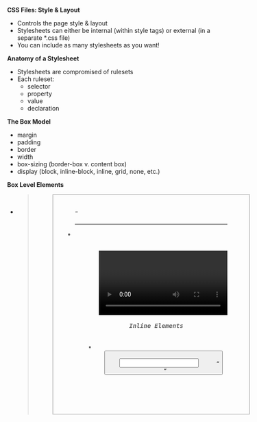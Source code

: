 **CSS Files: Style & Layout**
- Controls the page style & layout
- Stylesheets can either be internal (within style tags) or external (in a separate *.css file)
- You can include as many stylesheets as you want!

**Anatomy of a Stylesheet**
- Stylesheets are compromised of rulesets
- Each ruleset:
  - selector
  - property
  - value
  - declaration

**The Box Model**
- margin
- padding
- border
- width
- box-sizing (border-box v. content box)
- display (block, inline-block, inline, grid, none, etc.)

**Box Level Elements**
- <address> <article> <aside> <blockquote> <canvas> <dd> <div> <dl> <dt> <fieldset> <figcaption> <figure> <footer> <form> <h1>-<h6> <header> <hr> <li> <main> <nav> <noscript> <ol> <p> <pre> <section> <table> <tfoot> <ul> <video>
 
 **Inline Elements**
 - <a> <abbr> <acronym> <b> <bdo> <big> <br> <button> <cite> <code> <dfn> <em> <i> <img> <input> <kbd> <label> <map> <object> <output> <q> <samp> <script> <select> <small> <span> <strong> <sub> <sup> <textarea> <time> <tt> <var>

**Specificity and the cascade**
- The “cascade” refers to the way that CSS styles are applied to HTML elements. Styles applied to elements cascade down to their descendants, unless they are overridden.
- Specificity is the means by which browsers decide which CSS property values are the most relevant to an element and, therefore, will be applied.
- You can think of the cascade as a layering of styling rules, in order of specificity.

**Units**
- `em` units for CSS = units relative to font size of the lement
- `rem` units relative to the root element font
- `fr` fractional units, how many units of the available space should we fill

**Layouts**
- Layouts are the hardest thing about CSS for many reasons:
- The language has many, many different layout ‘paradigms’ for doing the same thing.
- Specifying the rules for arranging boxes the right way is difficult
- You have to design for several different browser configurations (what looks good on a desktop doesn’t necessarily look good on mobile).
- Everything has to be flexible and resizable so that it scales gracefully.

**CSS Grid and Flexbox**
- Flexbox: 
  - Typically used when you have many child containers that you want to flow within a parent container. 
  - Lets you specify a few generic rules that will control how the children of a container are positioned
- Grid:
  - CSS Grid allows you to assign containers to specific places on your web page. It is often used to configure the main layout of a page
 







